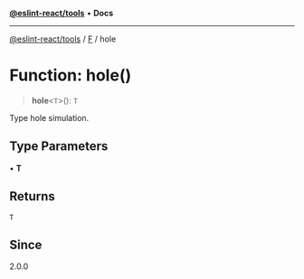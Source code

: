 [**@eslint-react/tools**](../../../README.md) • **Docs**

***

[@eslint-react/tools](../../../README.md) / [F](../README.md) / hole

# Function: hole()

> **hole**\<`T`\>(): `T`

Type hole simulation.

## Type Parameters

• **T**

## Returns

`T`

## Since

2.0.0
